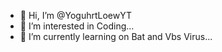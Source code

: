 - 👋 Hi, I’m @YoguhrtLoewYT
- 👀 I’m interested in Coding...
- 🌱 I’m currently learning on Bat and Vbs Virus...
